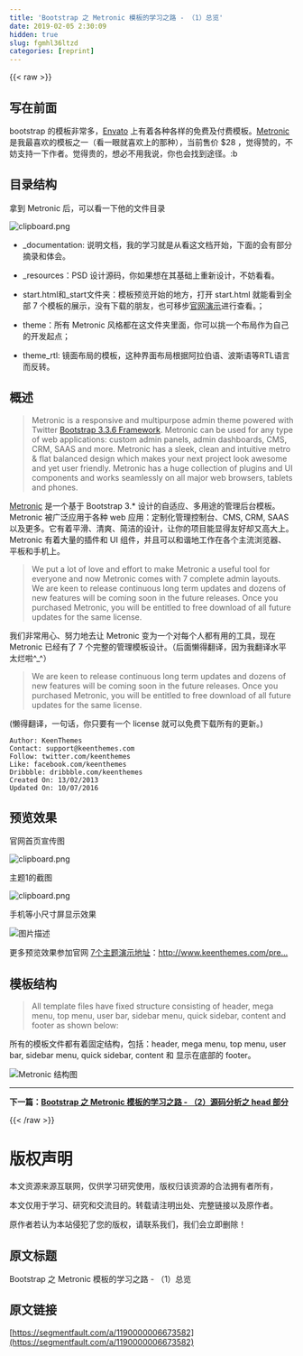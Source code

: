 ```yaml
---
title: 'Bootstrap 之 Metronic 模板的学习之路 - （1）总览' 
date: 2019-02-05 2:30:09
hidden: true
slug: fgmhl36ltzd
categories: [reprint]
---
```


{{< raw >}}

                    
<h2 id="articleHeader0">写在前面</h2>
<p>bootstrap 的模板非常多，<a href="https://market.envato.com/" rel="nofollow noreferrer" target="_blank">Envato</a> 上有着各种各样的免费及付费模板。<a href="https://themeforest.net/item/metronic-responsive-admin-dashboard-template/4021469?s_rank=1" rel="nofollow noreferrer" target="_blank">Metronic</a> 是我最喜欢的模板之一（看一眼就喜欢上的那种），当前售价 $28 ，觉得赞的，不妨支持一下作者。觉得贵的，想必不用我说，你也会找到途径。:b</p>
<h2 id="articleHeader1">目录结构</h2>
<p>拿到 Metronic 后，可以看一下他的文件目录</p>
<p><span class="img-wrap"><img data-src="/img/bVCah9" src="https://static.alili.tech/img/bVCah9" alt="clipboard.png" title="clipboard.png" style="cursor: pointer; display: inline;"></span></p>
<ul>
<li><p>_documentation: 说明文档，我的学习就是从看这文档开始，下面的会有部分摘录和体会。</p></li>
<li><p>_resources：PSD 设计源码，你如果想在其基础上重新设计，不妨看看。</p></li>
<li><p>start.html和_start文件夹：模板预览开始的地方，打开 start.html 就能看到全部 7 个模板的展示，没有下载的朋友，也可移步<a href="http://keenthemes.com/preview/metronic/" rel="nofollow noreferrer" target="_blank">官网演示</a>进行查看。；</p></li>
<li><p>theme：所有 Metronic 风格都在这文件夹里面，你可以挑一个布局作为自己的开发起点；</p></li>
<li><p>theme_rtl: 镜面布局的模板，这种界面布局根据阿拉伯语、波斯语等RTL语言而反转。</p></li>
</ul>
<h2 id="articleHeader2">概述</h2>
<blockquote><p>Metronic is a responsive and multipurpose admin theme powered with Twitter <a href="http://getbootstrap.com/" rel="nofollow noreferrer" target="_blank">Bootstrap 3.3.6 Framework</a>. Metronic can be used for any type of web applications: custom admin panels, admin dashboards, CMS, CRM, SAAS and more. Metronic has a sleek, clean and intuitive metro &amp; flat balanced design which makes your next project look awesome and yet user friendly. Metronic has a huge collection of plugins and UI components and works seamlessly on all major web browsers, tablets and phones.</p></blockquote>
<p><a href="http://keenthemes.com/preview/metronic/" rel="nofollow noreferrer" target="_blank">Metronic</a> 是一个基于 Bootstrap 3.* 设计的自适应、多用途的管理后台模板。Metronic 被广泛应用于各种 web 应用：定制化管理控制台、CMS, CRM, SAAS 以及更多。它有着平滑、清爽、简洁的设计，让你的项目能显得友好却又高大上。Metronic 有着大量的插件和 UI 组件，并且可以和谐地工作在各个主流浏览器、平板和手机上。</p>
<blockquote><p>We put a lot of love and effort to make Metronic a useful tool for everyone and now Metronic comes with 7 complete admin layouts. We are keen to release continuous long term updates and dozens of new features will be coming soon in the future releases. Once you purchased Metronic, you will be entitled to free download of all future updates for the same license.</p></blockquote>
<p>我们非常用心、努力地去让 Metronic 变为一个对每个人都有用的工具，现在 Metronic 已经有了 7 个完整的管理模板设计。（后面懒得翻译，因为我翻译水平太烂啦^_^）</p>
<blockquote><p>We are keen to release continuous long term updates and dozens of new features will be coming soon in the future releases. Once you purchased Metronic, you will be entitled to free download of all future updates for the same license.</p></blockquote>
<p>(懒得翻译，一句话，你只要有一个 license 就可以免费下载所有的更新。)</p>
<div class="widget-codetool" style="display:none;">
      <div class="widget-codetool--inner">
      <span class="selectCode code-tool" data-toggle="tooltip" data-placement="top" title="" data-original-title="全选"></span>
      <span type="button" class="copyCode code-tool" data-toggle="tooltip" data-placement="top" data-clipboard-text="Author: KeenThemes
Contact: support@keenthemes.com
Follow: twitter.com/keenthemes
Like: facebook.com/keenthemes
Dribbble: dribbble.com/keenthemes
Created On: 13/02/2013
Updated On: 10/07/2016
" title="" data-original-title="复制"></span>
      <span type="button" class="saveToNote code-tool" data-toggle="tooltip" data-placement="top" title="" data-original-title="放进笔记"></span>
      </div>
      </div><pre class="hljs less"><code><span class="hljs-attribute">Author</span>: KeenThemes
<span class="hljs-attribute">Contact</span>: support<span class="hljs-variable">@keenthemes</span>.com
<span class="hljs-attribute">Follow</span>: twitter.com/keenthemes
<span class="hljs-attribute">Like</span>: facebook.com/keenthemes
<span class="hljs-attribute">Dribbble</span>: dribbble.com/keenthemes
Created <span class="hljs-attribute">On</span>: <span class="hljs-number">13</span>/<span class="hljs-number">02</span>/<span class="hljs-number">2013</span>
Updated <span class="hljs-attribute">On</span>: <span class="hljs-number">10</span>/<span class="hljs-number">07</span>/<span class="hljs-number">2016</span>
</code></pre>
<h2 id="articleHeader3">预览效果</h2>
<p>官网首页宣传图</p>
<p><span class="img-wrap"><img data-src="/img/bVB99z" src="https://static.alili.tech/img/bVB99z" alt="clipboard.png" title="clipboard.png" style="cursor: pointer; display: inline;"></span></p>
<p>主题1的截图</p>
<p><span class="img-wrap"><img data-src="/img/bVCahI" src="https://static.alili.tech/img/bVCahI" alt="clipboard.png" title="clipboard.png" style="cursor: pointer; display: inline;"></span></p>
<p>手机等小尺寸屏显示效果</p>
<p><span class="img-wrap"><img data-src="/img/bVCahO" src="https://static.alili.tech/img/bVCahO" alt="图片描述" title="图片描述" style="cursor: pointer; display: inline;"></span></p>
<p>更多预览效果参加官网 <a href="http://www.keenthemes.com/preview/metronic/" rel="nofollow noreferrer" target="_blank">7个主题演示地址</a>：<a href="http://www.keenthemes.com/preview/metronic/" rel="nofollow noreferrer" target="_blank">http://www.keenthemes.com/pre...</a></p>
<h2 id="articleHeader4">模板结构</h2>
<blockquote><p>All template files have fixed structure consisting of header, mega menu, top menu, user bar, sidebar menu, quick sidebar, content and footer as shown below:</p></blockquote>
<p>所有的模板文件都有着固定结构，包括：header, mega menu, top menu, user bar, sidebar menu, quick sidebar, content 和 显示在底部的 footer。</p>
<p><span class="img-wrap"><img data-src="/img/bVCcYv" src="https://static.alili.tech/img/bVCcYv" alt="Metronic 结构图" title="Metronic 结构图" style="cursor: pointer; display: inline;"></span></p>
<hr>
<p><strong>下一篇：<a href="https://segmentfault.com/a/1190000006684122">Bootstrap 之 Metronic 模板的学习之路 - （2）源码分析之 head 部分</a></strong></p>

                
{{< /raw >}}

# 版权声明
本文资源来源互联网，仅供学习研究使用，版权归该资源的合法拥有者所有，

本文仅用于学习、研究和交流目的。转载请注明出处、完整链接以及原作者。

原作者若认为本站侵犯了您的版权，请联系我们，我们会立即删除！

## 原文标题
Bootstrap 之 Metronic 模板的学习之路 - （1）总览

## 原文链接
[https://segmentfault.com/a/1190000006673582](https://segmentfault.com/a/1190000006673582)


